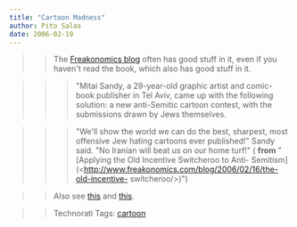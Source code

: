 ```yaml
---
title: "Cartoon Madness"
author: Pito Salas
date: 2006-02-19
---
```



>>

>> The [Freakonomics blog](<http://www.freakonomics.com/>) often has good
stuff in it, even if you haven't read the book, which also has good stuff in
it.

>>

>>> "Mitai Sandy, a 29-year-old graphic artist and comic-book publisher in Tel
Aviv, came up with the following solution: a new anti-Semitic cartoon contest,
with the submissions drawn by Jews themselves.

>>>

>>> "We'll show the world we can do the best, sharpest, most offensive Jew
hating cartoons ever published!" Sandy said. "No Iranian will beat us on our
home turf!" ( **from** "[Applying the Old Incentive Switcheroo to Anti-
Semitism](<http://www.freakonomics.com/blog/2006/02/16/the-old-incentive-
switcheroo/>)")

>>

>> Also see [this](<http://www.boomka.org/>) and
[this](<http://www.alertnet.org/thenews/newsdesk/L16699501.htm>).

>>

>> Technorati Tags: [cartoon](<http://www.technorati.com/tag/cartoon>)


